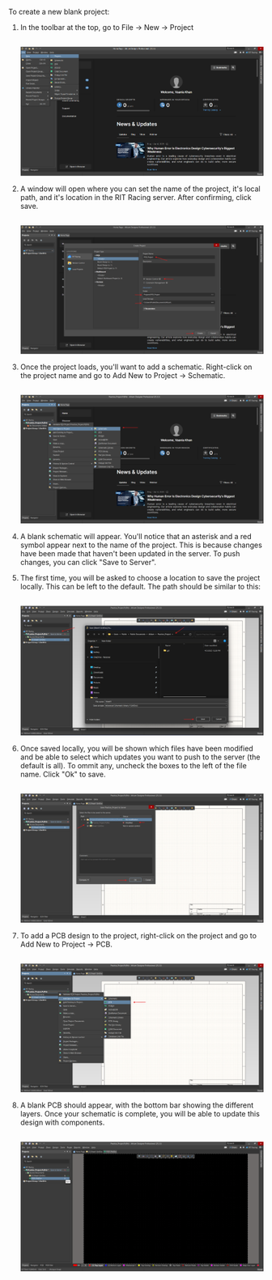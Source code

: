 To create a new blank project:

1. In the toolbar at the top, go to File -> New -> Project

    <div style="text-align: center; margin-top: 30px;">
        <img src="/../../Hardware/Altium/Images/create-new.png" alt="Fork Github Repository Image"  style="max-width: 100%; height: auto;"/>
    </div>

2. A window will open where you can set the name of the project, it's local path, and it's location in the RIT Racing server. After confirming, click save.

    <div style="text-align: center; margin-top: 30px;">
        <img src="/../../Hardware/Altium/Images/set-new.png" alt="Fork Github Repository Image"  style="max-width: 100%; height: auto;"/>
    </div>

3. Once the project loads, you'll want to add a schematic. Right-click on the project name and go to Add New to Project -> Schematic.

    <div style="text-align: center; margin-top: 30px;">
        <img src="/../../Hardware/Altium/Images/add-schematic.png" alt="Fork Github Repository Image"  style="max-width: 100%; height: auto;"/>
    </div>

4. A blank schematic will appear. You'll notice that an asterisk and a red symbol appear next to the name of the project. This is because changes have been made that haven't been updated in the server. To push changes, you can click "Save to Server".

5. The first time, you will be asked to choose a location to save the project locally. This can be left to the default. The path should be similar to this:

    <div style="text-align: center; margin-top: 30px;">
        <img src="/../../Hardware/Altium/Images/save-to-server.png" alt="Fork Github Repository Image"  style="max-width: 100%; height: auto;"/>
    </div>

6. Once saved locally, you will be shown which files have been modified and be able to select which updates you want to push to the server (the default is all). To ommit any, uncheck the boxes to the left of the file name. Click "Ok" to save.

    <div style="text-align: center; margin-top: 30px;">
        <img src="/../../Hardware/Altium/Images/choose-modifications.png" alt="Fork Github Repository Image"  style="max-width: 100%; height: auto;"/>
    </div>

7. To add a PCB design to the project, right-click on the project and go to Add New to Project -> PCB.

    <div style="text-align: center; margin-top: 30px;">
        <img src="/../../Hardware/Altium/Images/add-pcb.png" alt="Fork Github Repository Image"  style="max-width: 100%; height: auto;"/>
    </div>

8. A blank PCB should appear, with the bottom bar showing the different layers. Once your schematic is complete, you will be able to update this design with components.

    <div style="text-align: center; margin-top: 30px;">
        <img src="/../../Hardware/Altium/Images/blank-pcb.png" alt="Fork Github Repository Image"  style="max-width: 100%; height: auto;"/>
    </div>